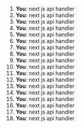 1. **You**: next js api handler
2. **You**: next js api handler
3. **You**: next js api handler
4. **You**: next js api handler
5. **You**: next js api handler
6. **You**: next js api handler
7. **You**: next js api handler
8. **You**: next js api handler
9. **You**: next js api handler
10. **You**: next js api handler
11. **You**: next js api handler
12. **You**: next js api handler
13. **You**: next js api handler
14. **You**: next js api handler
15. **You**: next js api handler
16. **You**: next js api handler
17. **You**: next js api handler
18. **You**: next js api handler